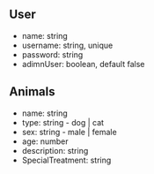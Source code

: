 ## User

- name: string
- username: string, unique
- password: string
- adimnUser: boolean, default false

## Animals

- name: string
- type: string - dog | cat
- sex: string - male | female
- age: number
- description: string
- SpecialTreatment: string
